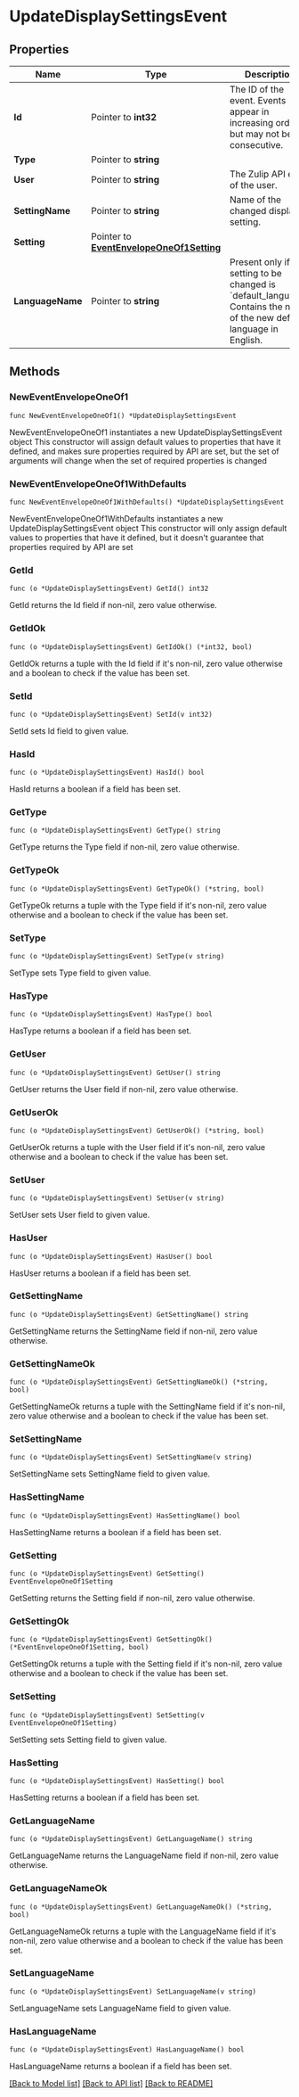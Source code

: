 # UpdateDisplaySettingsEvent

## Properties

Name | Type | Description | Notes
------------ | ------------- | ------------- | -------------
**Id** | Pointer to **int32** | The ID of the event. Events appear in increasing order but may not be consecutive.  | [optional] 
**Type** | Pointer to **string** |  | [optional] 
**User** | Pointer to **string** | The Zulip API email of the user.  | [optional] 
**SettingName** | Pointer to **string** | Name of the changed display setting.  | [optional] 
**Setting** | Pointer to [**EventEnvelopeOneOf1Setting**](EventEnvelopeOneOf1Setting.md) |  | [optional] 
**LanguageName** | Pointer to **string** | Present only if the setting to be changed is &#x60;default_language&#x60;. Contains the name of the new default language in English.  | [optional] 

## Methods

### NewEventEnvelopeOneOf1

`func NewEventEnvelopeOneOf1() *UpdateDisplaySettingsEvent`

NewEventEnvelopeOneOf1 instantiates a new UpdateDisplaySettingsEvent object
This constructor will assign default values to properties that have it defined,
and makes sure properties required by API are set, but the set of arguments
will change when the set of required properties is changed

### NewEventEnvelopeOneOf1WithDefaults

`func NewEventEnvelopeOneOf1WithDefaults() *UpdateDisplaySettingsEvent`

NewEventEnvelopeOneOf1WithDefaults instantiates a new UpdateDisplaySettingsEvent object
This constructor will only assign default values to properties that have it defined,
but it doesn't guarantee that properties required by API are set

### GetId

`func (o *UpdateDisplaySettingsEvent) GetId() int32`

GetId returns the Id field if non-nil, zero value otherwise.

### GetIdOk

`func (o *UpdateDisplaySettingsEvent) GetIdOk() (*int32, bool)`

GetIdOk returns a tuple with the Id field if it's non-nil, zero value otherwise
and a boolean to check if the value has been set.

### SetId

`func (o *UpdateDisplaySettingsEvent) SetId(v int32)`

SetId sets Id field to given value.

### HasId

`func (o *UpdateDisplaySettingsEvent) HasId() bool`

HasId returns a boolean if a field has been set.

### GetType

`func (o *UpdateDisplaySettingsEvent) GetType() string`

GetType returns the Type field if non-nil, zero value otherwise.

### GetTypeOk

`func (o *UpdateDisplaySettingsEvent) GetTypeOk() (*string, bool)`

GetTypeOk returns a tuple with the Type field if it's non-nil, zero value otherwise
and a boolean to check if the value has been set.

### SetType

`func (o *UpdateDisplaySettingsEvent) SetType(v string)`

SetType sets Type field to given value.

### HasType

`func (o *UpdateDisplaySettingsEvent) HasType() bool`

HasType returns a boolean if a field has been set.

### GetUser

`func (o *UpdateDisplaySettingsEvent) GetUser() string`

GetUser returns the User field if non-nil, zero value otherwise.

### GetUserOk

`func (o *UpdateDisplaySettingsEvent) GetUserOk() (*string, bool)`

GetUserOk returns a tuple with the User field if it's non-nil, zero value otherwise
and a boolean to check if the value has been set.

### SetUser

`func (o *UpdateDisplaySettingsEvent) SetUser(v string)`

SetUser sets User field to given value.

### HasUser

`func (o *UpdateDisplaySettingsEvent) HasUser() bool`

HasUser returns a boolean if a field has been set.

### GetSettingName

`func (o *UpdateDisplaySettingsEvent) GetSettingName() string`

GetSettingName returns the SettingName field if non-nil, zero value otherwise.

### GetSettingNameOk

`func (o *UpdateDisplaySettingsEvent) GetSettingNameOk() (*string, bool)`

GetSettingNameOk returns a tuple with the SettingName field if it's non-nil, zero value otherwise
and a boolean to check if the value has been set.

### SetSettingName

`func (o *UpdateDisplaySettingsEvent) SetSettingName(v string)`

SetSettingName sets SettingName field to given value.

### HasSettingName

`func (o *UpdateDisplaySettingsEvent) HasSettingName() bool`

HasSettingName returns a boolean if a field has been set.

### GetSetting

`func (o *UpdateDisplaySettingsEvent) GetSetting() EventEnvelopeOneOf1Setting`

GetSetting returns the Setting field if non-nil, zero value otherwise.

### GetSettingOk

`func (o *UpdateDisplaySettingsEvent) GetSettingOk() (*EventEnvelopeOneOf1Setting, bool)`

GetSettingOk returns a tuple with the Setting field if it's non-nil, zero value otherwise
and a boolean to check if the value has been set.

### SetSetting

`func (o *UpdateDisplaySettingsEvent) SetSetting(v EventEnvelopeOneOf1Setting)`

SetSetting sets Setting field to given value.

### HasSetting

`func (o *UpdateDisplaySettingsEvent) HasSetting() bool`

HasSetting returns a boolean if a field has been set.

### GetLanguageName

`func (o *UpdateDisplaySettingsEvent) GetLanguageName() string`

GetLanguageName returns the LanguageName field if non-nil, zero value otherwise.

### GetLanguageNameOk

`func (o *UpdateDisplaySettingsEvent) GetLanguageNameOk() (*string, bool)`

GetLanguageNameOk returns a tuple with the LanguageName field if it's non-nil, zero value otherwise
and a boolean to check if the value has been set.

### SetLanguageName

`func (o *UpdateDisplaySettingsEvent) SetLanguageName(v string)`

SetLanguageName sets LanguageName field to given value.

### HasLanguageName

`func (o *UpdateDisplaySettingsEvent) HasLanguageName() bool`

HasLanguageName returns a boolean if a field has been set.


[[Back to Model list]](../README.md#documentation-for-models) [[Back to API list]](../README.md#documentation-for-api-endpoints) [[Back to README]](../README.md)


